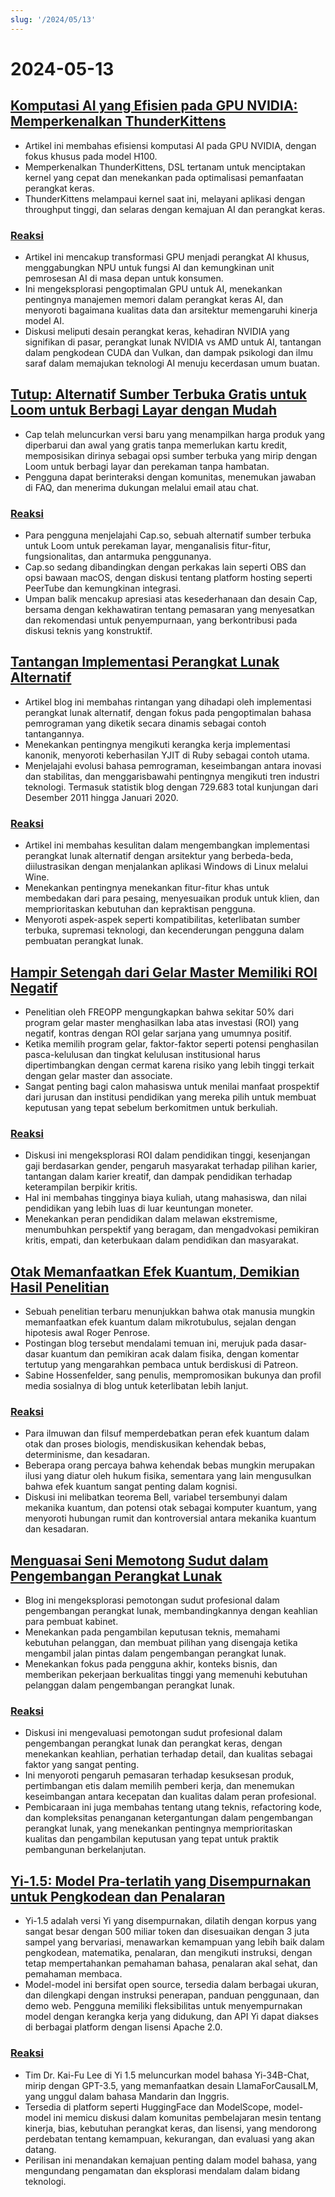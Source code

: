 ```yaml
---
slug: '/2024/05/13'
---
```


# 2024-05-13

## [Komputasi AI yang Efisien pada GPU NVIDIA: Memperkenalkan ThunderKittens](https://hazyresearch.stanford.edu/blog/2024-05-12-tk)

- Artikel ini membahas efisiensi komputasi AI pada GPU NVIDIA, dengan fokus khusus pada model H100.
- Memperkenalkan ThunderKittens, DSL tertanam untuk menciptakan kernel yang cepat dan menekankan pada optimalisasi pemanfaatan perangkat keras.
- ThunderKittens melampaui kernel saat ini, melayani aplikasi dengan throughput tinggi, dan selaras dengan kemajuan AI dan perangkat keras.

### [Reaksi](https://news.ycombinator.com/item?id=40337936)

- Artikel ini mencakup transformasi GPU menjadi perangkat AI khusus, menggabungkan NPU untuk fungsi AI dan kemungkinan unit pemrosesan AI di masa depan untuk konsumen.
- Ini mengeksplorasi pengoptimalan GPU untuk AI, menekankan pentingnya manajemen memori dalam perangkat keras AI, dan menyoroti bagaimana kualitas data dan arsitektur memengaruhi kinerja model AI.
- Diskusi meliputi desain perangkat keras, kehadiran NVIDIA yang signifikan di pasar, perangkat lunak NVIDIA vs AMD untuk AI, tantangan dalam pengkodean CUDA dan Vulkan, dan dampak psikologi dan ilmu saraf dalam memajukan teknologi AI menuju kecerdasan umum buatan.

## [Tutup: Alternatif Sumber Terbuka Gratis untuk Loom untuk Berbagi Layar dengan Mudah](https://Cap.so)

- Cap telah meluncurkan versi baru yang menampilkan harga produk yang diperbarui dan awal yang gratis tanpa memerlukan kartu kredit, memposisikan dirinya sebagai opsi sumber terbuka yang mirip dengan Loom untuk berbagi layar dan perekaman tanpa hambatan.
- Pengguna dapat berinteraksi dengan komunitas, menemukan jawaban di FAQ, dan menerima dukungan melalui email atau chat.

### [Reaksi](https://news.ycombinator.com/item?id=40338275)

- Para pengguna menjelajahi Cap.so, sebuah alternatif sumber terbuka untuk Loom untuk perekaman layar, menganalisis fitur-fitur, fungsionalitas, dan antarmuka penggunanya.
- Cap.so sedang dibandingkan dengan perkakas lain seperti OBS dan opsi bawaan macOS, dengan diskusi tentang platform hosting seperti PeerTube dan kemungkinan integrasi.
- Umpan balik mencakup apresiasi atas kesederhanaan dan desain Cap, bersama dengan kekhawatiran tentang pemasaran yang menyesatkan dan rekomendasi untuk penyempurnaan, yang berkontribusi pada diskusi teknis yang konstruktif.

## [Tantangan Implementasi Perangkat Lunak Alternatif](https://pointersgonewild.com/2024/04/20/the-alternative-implementation-problem/)

- Artikel blog ini membahas rintangan yang dihadapi oleh implementasi perangkat lunak alternatif, dengan fokus pada pengoptimalan bahasa pemrograman yang diketik secara dinamis sebagai contoh tantangannya.
- Menekankan pentingnya mengikuti kerangka kerja implementasi kanonik, menyoroti keberhasilan YJIT di Ruby sebagai contoh utama.
- Menjelajahi evolusi bahasa pemrograman, keseimbangan antara inovasi dan stabilitas, dan menggarisbawahi pentingnya mengikuti tren industri teknologi. Termasuk statistik blog dengan 729.683 total kunjungan dari Desember 2011 hingga Januari 2020.

### [Reaksi](https://news.ycombinator.com/item?id=40337036)

- Artikel ini membahas kesulitan dalam mengembangkan implementasi perangkat lunak alternatif dengan arsitektur yang berbeda-beda, diilustrasikan dengan menjalankan aplikasi Windows di Linux melalui Wine.
- Menekankan pentingnya menekankan fitur-fitur khas untuk membedakan dari para pesaing, menyesuaikan produk untuk klien, dan memprioritaskan kebutuhan dan kepraktisan pengguna.
- Menyoroti aspek-aspek seperti kompatibilitas, keterlibatan sumber terbuka, supremasi teknologi, dan kecenderungan pengguna dalam pembuatan perangkat lunak.

## [Hampir Setengah dari Gelar Master Memiliki ROI Negatif](https://reason.com/2024/05/10/nearly-half-of-all-masters-degrees-arent-worth-getting/)

- Penelitian oleh FREOPP mengungkapkan bahwa sekitar 50% dari program gelar master menghasilkan laba atas investasi (ROI) yang negatif, kontras dengan ROI gelar sarjana yang umumnya positif.
- Ketika memilih program gelar, faktor-faktor seperti potensi penghasilan pasca-kelulusan dan tingkat kelulusan institusional harus dipertimbangkan dengan cermat karena risiko yang lebih tinggi terkait dengan gelar master dan associate.
- Sangat penting bagi calon mahasiswa untuk menilai manfaat prospektif dari jurusan dan institusi pendidikan yang mereka pilih untuk membuat keputusan yang tepat sebelum berkomitmen untuk berkuliah.

### [Reaksi](https://news.ycombinator.com/item?id=40333471)

- Diskusi ini mengeksplorasi ROI dalam pendidikan tinggi, kesenjangan gaji berdasarkan gender, pengaruh masyarakat terhadap pilihan karier, tantangan dalam karier kreatif, dan dampak pendidikan terhadap keterampilan berpikir kritis.
- Hal ini membahas tingginya biaya kuliah, utang mahasiswa, dan nilai pendidikan yang lebih luas di luar keuntungan moneter.
- Menekankan peran pendidikan dalam melawan ekstremisme, menumbuhkan perspektif yang beragam, dan mengadvokasi pemikiran kritis, empati, dan keterbukaan dalam pendidikan dan masyarakat.

## [Otak Memanfaatkan Efek Kuantum, Demikian Hasil Penelitian](http://backreaction.blogspot.com/2024/05/brain-really-uses-quantum-effects-new.html)

- Sebuah penelitian terbaru menunjukkan bahwa otak manusia mungkin memanfaatkan efek kuantum dalam mikrotubulus, sejalan dengan hipotesis awal Roger Penrose.
- Postingan blog tersebut mendalami temuan ini, merujuk pada dasar-dasar kuantum dan pemikiran acak dalam fisika, dengan komentar tertutup yang mengarahkan pembaca untuk berdiskusi di Patreon.
- Sabine Hossenfelder, sang penulis, mempromosikan bukunya dan profil media sosialnya di blog untuk keterlibatan lebih lanjut.

### [Reaksi](https://news.ycombinator.com/item?id=40335209)

- Para ilmuwan dan filsuf memperdebatkan peran efek kuantum dalam otak dan proses biologis, mendiskusikan kehendak bebas, determinisme, dan kesadaran.
- Beberapa orang percaya bahwa kehendak bebas mungkin merupakan ilusi yang diatur oleh hukum fisika, sementara yang lain mengusulkan bahwa efek kuantum sangat penting dalam kognisi.
- Diskusi ini melibatkan teorema Bell, variabel tersembunyi dalam mekanika kuantum, dan potensi otak sebagai komputer kuantum, yang menyoroti hubungan rumit dan kontroversial antara mekanika kuantum dan kesadaran.

## [Menguasai Seni Memotong Sudut dalam Pengembangan Perangkat Lunak](https://blog.ometer.com/2016/05/04/professional-corner-cutting/)

- Blog ini mengeksplorasi pemotongan sudut profesional dalam pengembangan perangkat lunak, membandingkannya dengan keahlian para pembuat kabinet.
- Menekankan pada pengambilan keputusan teknis, memahami kebutuhan pelanggan, dan membuat pilihan yang disengaja ketika mengambil jalan pintas dalam pengembangan perangkat lunak.
- Menekankan fokus pada pengguna akhir, konteks bisnis, dan memberikan pekerjaan berkualitas tinggi yang memenuhi kebutuhan pelanggan dalam pengembangan perangkat lunak.

### [Reaksi](https://news.ycombinator.com/item?id=40336609)

- Diskusi ini mengevaluasi pemotongan sudut profesional dalam pengembangan perangkat lunak dan perangkat keras, dengan menekankan keahlian, perhatian terhadap detail, dan kualitas sebagai faktor yang sangat penting.
- Ini menyoroti pengaruh pemasaran terhadap kesuksesan produk, pertimbangan etis dalam memilih pemberi kerja, dan menemukan keseimbangan antara kecepatan dan kualitas dalam peran profesional.
- Pembicaraan ini juga membahas tentang utang teknis, refactoring kode, dan kompleksitas penanganan ketergantungan dalam pengembangan perangkat lunak, yang menekankan pentingnya memprioritaskan kualitas dan pengambilan keputusan yang tepat untuk praktik pembangunan berkelanjutan.

## [Yi-1.5: Model Pra-terlatih yang Disempurnakan untuk Pengkodean dan Penalaran](https://github.com/01-ai/Yi-1.5)

- Yi-1.5 adalah versi Yi yang disempurnakan, dilatih dengan korpus yang sangat besar dengan 500 miliar token dan disesuaikan dengan 3 juta sampel yang bervariasi, menawarkan kemampuan yang lebih baik dalam pengkodean, matematika, penalaran, dan mengikuti instruksi, dengan tetap mempertahankan pemahaman bahasa, penalaran akal sehat, dan pemahaman membaca.
- Model-model ini bersifat open source, tersedia dalam berbagai ukuran, dan dilengkapi dengan instruksi penerapan, panduan penggunaan, dan demo web. Pengguna memiliki fleksibilitas untuk menyempurnakan model dengan kerangka kerja yang didukung, dan API Yi dapat diakses di berbagai platform dengan lisensi Apache 2.0.

### [Reaksi](https://news.ycombinator.com/item?id=40335599)

- Tim Dr. Kai-Fu Lee di Yi 1.5 meluncurkan model bahasa Yi-34B-Chat, mirip dengan GPT-3.5, yang memanfaatkan desain LlamaForCausalLM, yang unggul dalam bahasa Mandarin dan Inggris.
- Tersedia di platform seperti HuggingFace dan ModelScope, model-model ini memicu diskusi dalam komunitas pembelajaran mesin tentang kinerja, bias, kebutuhan perangkat keras, dan lisensi, yang mendorong perdebatan tentang kemampuan, kekurangan, dan evaluasi yang akan datang.
- Perilisan ini menandakan kemajuan penting dalam model bahasa, yang mengundang pengamatan dan eksplorasi mendalam dalam bidang teknologi.

<head>
  <meta property="og:title" content="Komputasi AI yang Efisien pada GPU NVIDIA: Memperkenalkan ThunderKittens" />
  <meta property="og:type" content="website" />
  <meta property="og:image" content="https://og.cho.sh/api/og/?title=Komputasi%20AI%20yang%20Efisien%20pada%20GPU%20NVIDIA%3A%20Memperkenalkan%20ThunderKittens&subheading=Senin%2C%2013%20Mei%202024%3A%20Ringkasan%20Berita%20Peretas" />
</head>
